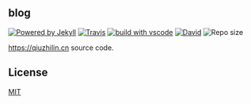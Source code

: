 
## blog

[![Powered by Jekyll](https://img.shields.io/badge/Powered%20by-Jekyll-blue.svg?style=flat-square)](https://jekyllrb.com/) [![Travis](https://img.shields.io/travis/biezhi/blog.svg?style=flat-square)](https://travis-ci.org/biezhi/blog) [![build with vscode](https://img.shields.io/badge/build%20with-vscode-blue.svg?style=flat-square)](https://code.visualstudio.com) [![David](https://img.shields.io/david/biezhi/blog.svg?style=flat-square)](https://dev.tencent.com/u/doude/p/doude)
 ![Repo size](https://img.shields.io/github/repo-size/biezhi/blog.svg?style=flat-square&colorB=328657)

https://qiuzhilin.cn source code.

## License

[MIT](LICENSE)

